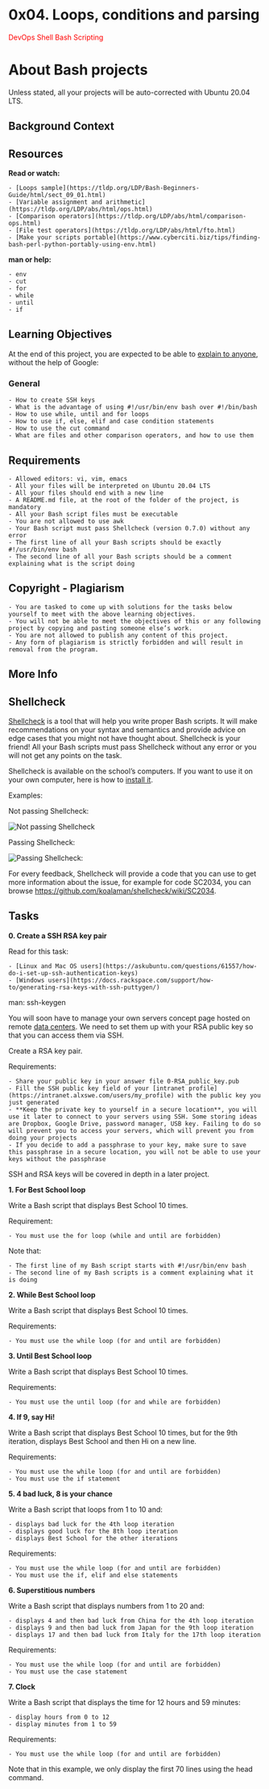 # 0x04. Loops, conditions and parsing

<span style="color: red"> DevOps Shell Bash Scripting  </span>

# About Bash projects 

Unless stated, all your projects will be auto-corrected with Ubuntu 20.04 LTS.

## Background Context


## Resources

**Read or watch:**

	- [Loops sample](https://tldp.org/LDP/Bash-Beginners-Guide/html/sect_09_01.html)
	- [Variable assignment and arithmetic](https://tldp.org/LDP/abs/html/ops.html)
	- [Comparison operators](https://tldp.org/LDP/abs/html/comparison-ops.html)
	- [File test operators](https://tldp.org/LDP/abs/html/fto.html)
	- [Make your scripts portable](https://www.cyberciti.biz/tips/finding-bash-perl-python-portably-using-env.html)


**man or help:**

	- env
	- cut
	- for
	- while
	- until
	- if

## Learning Objectives

At the end of this project, you are expected to be able to [explain to anyone](https://fs.blog/feynman-learning-technique/), without the help of Google:

### General

	- How to create SSH keys
	- What is the advantage of using #!/usr/bin/env bash over #!/bin/bash
	- How to use while, until and for loops
	- How to use if, else, elif and case condition statements
	- How to use the cut command
	- What are files and other comparison operators, and how to use them

## Requirements

	- Allowed editors: vi, vim, emacs
	- All your files will be interpreted on Ubuntu 20.04 LTS
	- All your files should end with a new line
	- A README.md file, at the root of the folder of the project, is mandatory
	- All your Bash script files must be executable
	- You are not allowed to use awk
	- Your Bash script must pass Shellcheck (version 0.7.0) without any error
	- The first line of all your Bash scripts should be exactly #!/usr/bin/env bash
	- The second line of all your Bash scripts should be a comment explaining what is the script doing

## Copyright - Plagiarism

	- You are tasked to come up with solutions for the tasks below yourself to meet with the above learning objectives.
	- You will not be able to meet the objectives of this or any following project by copying and pasting someone else’s work. 
	- You are not allowed to publish any content of this project.
	- Any form of plagiarism is strictly forbidden and will result in removal from the program.

## More Info

## Shellcheck

[Shellcheck](https://github.com/koalaman/shellcheck) is a tool that will help you write proper Bash scripts. It will make recommendations on your syntax and semantics and provide advice on edge cases that you might not have thought about. Shellcheck is your friend! All your Bash scripts must pass Shellcheck without any error or you will not get any points on the task.

Shellcheck is available on the school’s computers. If you want to use it on your own computer, here is how to [install it](https://github.com/koalaman/shellcheck#installing).

Examples:

Not passing Shellcheck:

![Not passing Shellcheck](https://s3.amazonaws.com/intranet-projects-files/holbertonschool-sysadmin_devops/251/Vxotqyj.png)


Passing Shellcheck:

![Passing Shellcheck:](https://s3.amazonaws.com/intranet-projects-files/holbertonschool-sysadmin_devops/251/ubHWxDU.png)

For every feedback, Shellcheck will provide a code that you can use to get more information about the issue, for example for code SC2034, you can browse https://github.com/koalaman/shellcheck/wiki/SC2034.

## Tasks

**0. Create a SSH RSA key pair**

Read for this task:
	
	- [Linux and Mac OS users](https://askubuntu.com/questions/61557/how-do-i-set-up-ssh-authentication-keys)
	- [Windows users](https://docs.rackspace.com/support/how-to/generating-rsa-keys-with-ssh-puttygen/)

man: ssh-keygen

You will soon have to manage your own servers concept page hosted on remote [data centers](https://www.youtube.com/watch?v=iuqXFC_qIvA&t=46s). We need to set them up with your RSA public key so that you can access them via SSH.

Create a RSA key pair.

Requirements:

	- Share your public key in your answer file 0-RSA_public_key.pub
	- Fill the SSH public key field of your [intranet profile](https://intranet.alxswe.com/users/my_profile) with the public key you just generated
	- **Keep the private key to yourself in a secure location**, you will use it later to connect to your servers using SSH. Some storing ideas are Dropbox, Google Drive, password manager, USB key. Failing to do so will prevent you to access your servers, which will prevent you from doing your projects
	- If you decide to add a passphrase to your key, make sure to save this passphrase in a secure location, you will not be able to use your keys without the passphrase

SSH and RSA keys will be covered in depth in a later project.

**1. For Best School loop**

Write a Bash script that displays Best School 10 times.

Requirement:

	- You must use the for loop (while and until are forbidden)

Note that: 

	- The first line of my Bash script starts with #!/usr/bin/env bash
	- The second line of my Bash scripts is a comment explaining what it is doing

**2. While Best School loop**

Write a Bash script that displays Best School 10 times.

Requirements:

	- You must use the while loop (for and until are forbidden)

**3. Until Best School loop**

Write a Bash script that displays Best School 10 times.

Requirements:

	- You must use the until loop (for and while are forbidden)

**4. If 9, say Hi!**

Write a Bash script that displays Best School 10 times, but for the 9th iteration, displays Best School and then Hi on a new line.

Requirements:

	- You must use the while loop (for and until are forbidden)
	- You must use the if statement

**5. 4 bad luck, 8 is your chance**

Write a Bash script that loops from 1 to 10 and:

	- displays bad luck for the 4th loop iteration
	- displays good luck for the 8th loop iteration
	- displays Best School for the other iterations

Requirements:

	- You must use the while loop (for and until are forbidden)
	- You must use the if, elif and else statements

**6. Superstitious numbers**

Write a Bash script that displays numbers from 1 to 20 and:

	- displays 4 and then bad luck from China for the 4th loop iteration
	- displays 9 and then bad luck from Japan for the 9th loop iteration
	- displays 17 and then bad luck from Italy for the 17th loop iteration

Requirements:

	- You must use the while loop (for and until are forbidden)
	- You must use the case statement

**7. Clock**

Write a Bash script that displays the time for 12 hours and 59 minutes:

	- display hours from 0 to 12
	- display minutes from 1 to 59

Requirements:

	- You must use the while loop (for and until are forbidden)

Note that in this example, we only display the first 70 lines using the head command.
